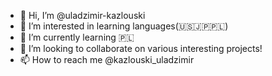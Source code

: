 - 👋 Hi, I’m @uladzimir-kazlouski
- 👀 I’m interested in learning languages(🇺🇸🇯🇵🇵🇱)
- 🌱 I’m currently learning 🇵🇱
- 💞️ I’m looking to collaborate on various interesting projects!
- 📫 How to reach me @kazlouski_uladzimir

<!---
uladzimir-kazlouski/uladzimir-kazlouski is a ✨ special ✨ repository because its `README.md` (this file) appears on your GitHub profile.
You can click the Preview link to take a look at your changes.
--->
